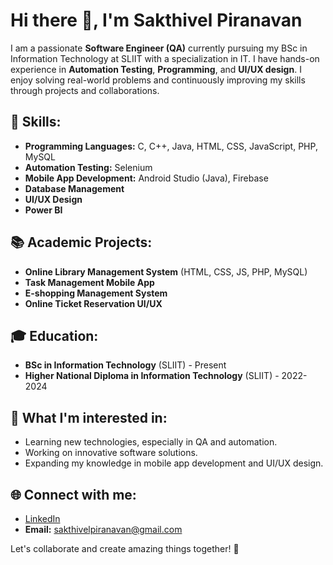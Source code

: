 # Hi there 👋, I'm Sakthivel Piranavan

I am a passionate **Software Engineer (QA)** currently pursuing my BSc in Information Technology at SLIIT with a specialization in IT. I have hands-on experience in **Automation Testing**, **Programming**, and **UI/UX design**. I enjoy solving real-world problems and continuously improving my skills through projects and collaborations. 

## 🌟 Skills:
- **Programming Languages:** C, C++, Java, HTML, CSS, JavaScript, PHP, MySQL
- **Automation Testing:** Selenium
- **Mobile App Development:** Android Studio (Java), Firebase
- **Database Management**
- **UI/UX Design**
- **Power BI**

## 📚 Academic Projects:
- **Online Library Management System** (HTML, CSS, JS, PHP, MySQL)
- **Task Management Mobile App**
- **E-shopping Management System**
- **Online Ticket Reservation UI/UX**

## 🎓 Education:
- **BSc in Information Technology** (SLIIT) - Present
- **Higher National Diploma in Information Technology** (SLIIT) - 2022-2024

## 🎯 What I'm interested in:
- Learning new technologies, especially in QA and automation.
- Working on innovative software solutions.
- Expanding my knowledge in mobile app development and UI/UX design.

## 🌐 Connect with me:
- [LinkedIn](https://www.linkedin.com/in/pirana05/)
- **Email:** sakthivelpiranavan@gmail.com

Let's collaborate and create amazing things together! 🚀
